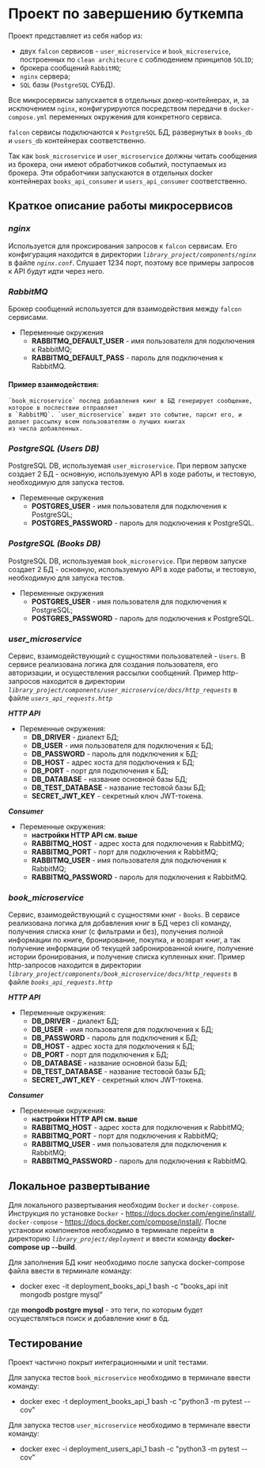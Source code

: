 # **Проект по завершению буткемпа**

Проект представляет из себя набор из:

- двух `falcon` сервисов - `user_microservice` и `book_microservice`,
  построенных по `clean architecure` с соблюдением принципов `SOLID`;
- брокера сообщений `RabbitMQ`;
- `nginx` сервера;
- `SQL` базы (`PostgreSQL` СУБД).

Все микросервисы запускается в отдельных докер-контейнерах, и, за исключением `nginx`, конфигурируются посредством
передачи в `docker-compose.yml` переменных окружения для конкретного сервиса.

`falcon` сервисы подключаются к `PostgreSQL` БД, развернутых в `books_db` и `users_db` контейнерах соответственно.

Так как `book_microservice` и `user_microservice` должны читать сообщения из брокера, они имеют обработчиков событий,
поступаемых из брокера. Эти обработчики запускаются в отдельных docker контейнерах `books_api_consumer`
и `users_api_consumer` соответственно.

## **Краткое описание работы микросервисов**

### *nginx*

Используется для проксирования запросов к `falcon` сервисам. Его конфигурация находится в директории
*`library_project/components/nginx`* в файле *`nginx.conf`*. Слушает 1234 порт, поэтому все примеры запросов к
API будут идти через него.

### *RabbitMQ*

Брокер сообщений используется для взаимодействия между `falcon` сервисами.

- Переменные окружения
    - **RABBITMQ_DEFAULT_USER** - имя пользователя для подключения к RabbitMQ;
    - **RABBITMQ_DEFAULT_PASS** - пароль для подключения к RabbitMQ.

#### Пример взаимодействия:

    `book_microservice` послед добавления кинг в БД генерирует сообщение, которое в послествии отправляет
    в `RabbitMQ`. `user_microservice` видит это событие, парсит его, и делает рассылку всем пользователям о лучших книгах
    из числа добавленных.

### *PostgreSQL (Users DB)*

PostgreSQL DB, используемая `user_microservice`. При первом запуске создает 2 БД - основную,
используемую API в ходе работы, и тестовую, необходимую для запуска тестов.

- Переменные окружения
    - **POSTGRES_USER** - имя пользователя для подключения к PostgreSQL;
    - **POSTGRES_PASSWORD** - пароль для подключения к PostgreSQL.

### *PostgreSQL (Books DB)*

PostgreSQL DB, используемая `book_microservice`. При первом запуске создает 2 БД - основную,
используемую API в ходе работы, и тестовую, необходимую для запуска тестов.

- Переменные окружения
    - **POSTGRES_USER** - имя пользователя для подключения к PostgreSQL;
    - **POSTGRES_PASSWORD** - пароль для подключения к PostgreSQL.

### *user_microservice*

Сервис, взаимодействующий с сущностями пользователей - `Users`. В сервисе реализована логика для создания пользователя,
его авторизации, и осуществления рассылки сообщений. Пример http-запросов находится в директории
*`library_project/components/user_microservice/docs/http_requests`* в файле *`users_api_requests.http`*

***HTTP API***

- Переменные окружения:
    - **DB_DRIVER** - диалект БД;
    - **DB_USER** - имя пользователя для подключения к БД;
    - **DB_PASSWORD** - пароль для подключения к БД;
    - **DB_HOST** - адрес хоста для подключения к БД;
    - **DB_PORT** - порт для подключения к БД;
    - **DB_DATABASE** - название основной базы БД;
    - **DB_TEST_DATABASE** - название тестовой базы БД;
    - **SECRET_JWT_KEY** - секретный ключ JWT-токена.

***Consumer***

- Переменные окружения:
    - **настройки HTTP API см. выше**
    - **RABBITMQ_HOST** - адрес хоста для подключения к RabbitMQ;
    - **RABBITMQ_PORT** - порт для подключения к RabbitMQ;
    - **RABBITMQ_USER** - имя пользователя для подключения к RabbitMQ;
    - **RABBITMQ_PASSWORD** - пароль для подключения к RabbitMQ.

### *book_microservice*

Сервис, взаимодействующий с сущностями книг - `Books`. В сервисе реализована логика для добавления книг в БД через cli
команду, получения списка книг (с фильтрами и без), получения полной информации по книге, бронирование, покупка, и
возврат книг, а так получение информации об текущей забронированной книге, получение истории бронирования, и получение
списка купленных книг. Пример http-запросов находится в директории
*`library_project/components/book_microservice/docs/http_requests`* в файле *`books_api_requests.http`*

***HTTP API***

- Переменные окружения:
    - **DB_DRIVER** - диалект БД;
    - **DB_USER** - имя пользователя для подключения к БД;
    - **DB_PASSWORD** - пароль для подключения к БД;
    - **DB_HOST** - адрес хоста для подключения к БД;
    - **DB_PORT** - порт для подключения к БД;
    - **DB_DATABASE** - название основной базы БД;
    - **DB_TEST_DATABASE** - название тестовой базы БД;
    - **SECRET_JWT_KEY** - секретный ключ JWT-токена.

***Consumer***

- Переменные окружения:
    - **настройки HTTP API см. выше**
    - **RABBITMQ_HOST** - адрес хоста для подключения к RabbitMQ;
    - **RABBITMQ_PORT** - порт для подключения к RabbitMQ;
    - **RABBITMQ_USER** - имя пользователя для подключения к RabbitMQ;
    - **RABBITMQ_PASSWORD** - пароль для подключения к RabbitMQ.

## **Локальное развертывание**

Для локального развертывания необходим `Docker` и `docker-compose`. Инструкция по установке `Docker` -
https://docs.docker.com/engine/install/,  `docker-compose` - https://docs.docker.com/compose/install/.
После установки компонентов необходимо в терминале перейти в директорию *`library_project/deployment`* и ввести команду
**docker-compose up --build**.

Для заполнения БД книг необходимо после запуска docker-compose файла ввести в терминале команду:

- docker exec -it deployment_books_api_1 bash -c "books_api init mongodb postgre mysql"

где **mongodb postgre mysql** - это теги, по которым будет осуществляться поиск и добавление книг в бд.

## **Тестирование**

Проект частично покрыт интеграционными и unit тестами.

Для запуска тестов `book_microservice` необходимо в терминале ввести команду:

- docker exec -t deployment_books_api_1 bash -c "python3 -m pytest --cov"

Для запуска тестов `user_microservice` необходимо в терминале ввести команду:

- docker exec -i deployment_users_api_1 bash -c "python3 -m pytest --cov"
